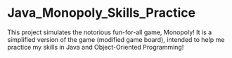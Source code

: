# Java_Monopoly_Skills_Practice
This project simulates the notorious fun-for-all game, Monopoly! It is a simplified version of the game (modified game board), intended to help me practice my skills in Java and Object-Oriented Programming! 
